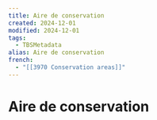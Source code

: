 ```yaml
---
title: Aire de conservation
created: 2024-12-01
modified: 2024-12-01
tags:
  - TBSMetadata
alias: Aire de conservation
french:
  - "[[3970 Conservation areas]]"
---
```

# Aire de conservation
